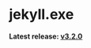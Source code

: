 jekyll.exe
==========

**Latest release: [v3.2.0](https://github.com/altbdoor/jekyll-exe/releases/tag/stable-v3.2.0)**
